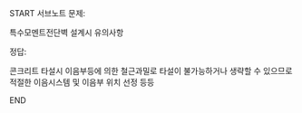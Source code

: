 START
서브노트
문제:

특수모멘트전단벽 설계시 유의사항 

정답:

콘크리트 타설시 이음부등에 의한 철근과밀로 타설이 불가능하거나 생략할 수 있으므로 적절한 이음시스템 및 이음부 위치 선정 등등
<!--ID: 1727230729551-->
END